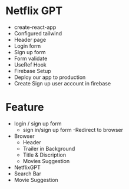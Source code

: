  # Netflix GPT

 - create-react-app
 - Configured tailwind
 - Header page
 - Login form
 - Sign up form
 - Form validate
 - UseRef Hook
 - Firebase Setup
 - Deploy our app to production
 - Create Sign up user account in firebase

# Feature
 - login / sign up form
   - sign in/sign up form
   -Redirect to browser
- Browser 
  - Header
  - Trailer in Background
  - Title & Discription
  - Movies Suggestion
- NetflixGPT
 - Search Bar
 - Movie Suggestion